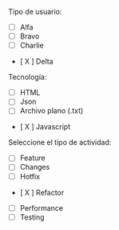 Tipo de usuario:
  - [ ]  Alfa
  - [ ]  Bravo
  - [ ]  Charlie
  - [ X ]  Delta

Tecnología:
 - [ ]   HTML
 - [ ]   Json
 - [ ]   Archivo plano (.txt)
 - [ X ]   Javascript
 
Seleccione el tipo de actividad:
  - [ ]  Feature
  - [ ]  Changes
  - [ ]  Hotfix
  - [ X ]  Refactor
  - [ ]  Performance
  - [ ]  Testing
